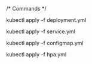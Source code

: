 /* Commands */

kubectl apply -f deployment.yml


kubectl apply -f service.yml


kubectl apply -f configmap.yml


kubectl apply -f hpa.yml

